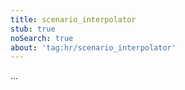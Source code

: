 ```yaml
---
title: scenario_interpolator
stub: true
noSearch: true
about: 'tag:hr/scenario_interpolator'
---
```

  ...

